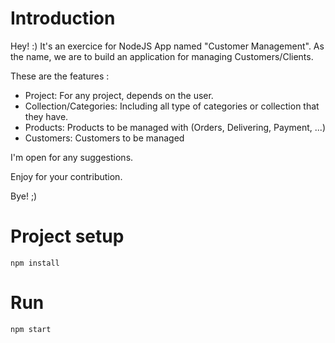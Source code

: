 # Introduction

Hey! :) It's an exercice for NodeJS App named "Customer Management". 
As the name, we are to build an application for managing Customers/Clients. 

These are the features :
* Project: For any project, depends on the user.
* Collection/Categories: Including all type of categories or collection that they have. 
* Products: Products to be managed with (Orders, Delivering, Payment, ...)
* Customers: Customers to be managed

I'm open for any suggestions.

Enjoy for your contribution.

Bye! ;)

# Project setup
```
npm install
```

# Run
```
npm start
```
